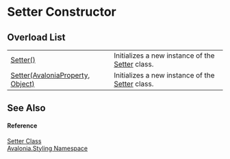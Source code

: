 # Setter Constructor


## Overload List
<table>
<tr>
<td><a href="M_Avalonia_Styling_Setter__ctor">Setter()</a></td>
<td>Initializes a new instance of the <a href="T_Avalonia_Styling_Setter">Setter</a> class.</td>
</tr>
<tr>
<td><a href="M_Avalonia_Styling_Setter__ctor_1">Setter(AvaloniaProperty, Object)</a></td>
<td>Initializes a new instance of the <a href="T_Avalonia_Styling_Setter">Setter</a> class.</td>
</tr>
</table>

## See Also


#### Reference
<a href="T_Avalonia_Styling_Setter">Setter Class</a>  
<a href="N_Avalonia_Styling">Avalonia.Styling Namespace</a>  

